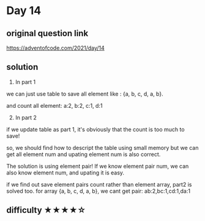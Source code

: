 # Day 14

## original question link

<https://adventofcode.com/2021/day/14>

## solution

1. In part 1

 we can just use table to save all element like : {a, b, c, d, a, b}.

 and count all element: a:2, b:2, c:1, d:1

2. In part 2

if we update table as part 1, it's obviously that the count is too much to save!

so, we should find how to descript the table using small memory but we can get all element num and upating element num is also correct.

The solution is using element pair! If we know element pair num, we can also know element num, and upating it is easy.

if we find out save element pairs count rather than element array, part2 is solved too.
for array {a, b, c, d, a, b}, we cant get pair: ab:2,bc:1,cd:1,da:1

## difficulty  ★★★★☆
